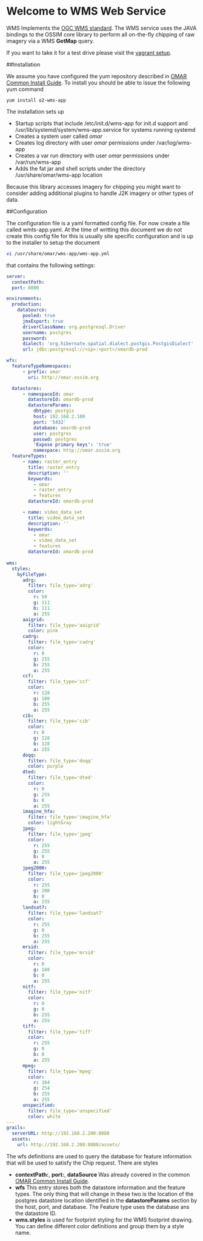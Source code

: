 # Welcome to WMS Web Service
WMS Implements the [OGC WMS standard](http://www.opengeospatial.org/standards/wms).  The WMS service uses the JAVA bindings to the OSSIM core library to perform all on-the-fly chipping of raw imagery via a WMS **GetMap** query.    

If you want to take it for a test drive please visit the [vagrant setup](https://github.com/ossimlabs/ossim-vagrant).

##Installation

We assume you have configured the yum repository described in [OMAR Common Install Guide](common.md).  To install you should be able to issue the following yum command

```yum
yum install o2-wms-app
```
The installation sets up

* Startup scripts that include /etc/init.d/wms-app for init.d support and /usr/lib/systemd/system/wms-app.service for systems running systemd
* Creates a system user called *omar*
* Creates log directory with user *omar* permissions under /var/log/wms-app
* Creates a var run directory with user *omar* permissions under /var/run/wms-app
* Adds the fat jar and shell scripts under the directory /usr/share/omar/wms-app location

Because this library accesses imagery for chipping you might want to consider adding additional plugins to handle J2K imagery or other types of data.  


##Configuration

The configuration file is a yaml formatted config file.   For now create a file called wmts-app.yaml.  At the time of writting this document we do not create this config file for this is usually site specific configuration and is up to the installer to setup the document

```bash
vi /usr/share/omar/wms-app/wms-app.yml
```
 that contains the following settings:

```yaml
server:
  contextPath:
  port: 8080

environments:
  production:
    dataSource:
      pooled: true
      jmxExport: true
      driverClassName: org.postgresql.Driver
      username: postgres
      password:
      dialect: 'org.hibernate.spatial.dialect.postgis.PostgisDialect'
      url: jdbc:postgresql://<ip>:<port>/omardb-prod

wfs:
  featureTypeNamespaces:
      - prefix: omar
        uri: http://omar.ossim.org

  datastores:
      - namespaceId: omar
        datastoreId: omardb-prod
        datastoreParams:
          dbtype: postgis
          host: 192.168.2.100
          port: '5432'
          database: omardb-prod
          user: postgres
          passwd: postgres
          'Expose primary keys': 'true'
          namespace: http://omar.ossim.org
  featureTypes:
      - name: raster_entry
        title: raster_entry
        description: ''
        keywords:
          - omar
          - raster_entry
          - features
        datastoreId: omardb-prod

      - name: video_data_set
        title: video_data_set
        description: ''
        keywords:
          - omar
          - video_data_set
          - features
        datastoreId: omardb-prod
        
wms:
  styles:
    byFileType:
      adrg:
        filter: file_type='adrg'
        color:
          r: 50
          g: 111
          b: 111
          a: 255
      aaigrid:
        filter: file_type='aaigrid'
        color: pink
      cadrg:
        filter: file_type='cadrg'
        color:
          r: 0
          g: 255
          b: 255
          a: 255
      ccf:
        filter: file_type='ccf'
        color:
          r: 128
          g: 100
          b: 255
          a: 255
      cib:
        filter: file_type='cib'
        color:
          r: 0
          g: 128
          b: 128
          a: 255
      doqq:
        filter: file_type='doqq'
        color: purple
      dted:
        filter: file_type='dted'
        color:
          r: 0
          g: 255
          b: 0
          a: 255
      imagine_hfa:
        filter: file_type='imagine_hfa'
        color: lightGray
      jpeg:
        filter: file_type='jpeg'
        color:
          r: 255
          g: 255
          b: 0
          a: 255
      jpeg2000:
        filter: file_type='jpeg2000'
        color:
          r: 255
          g: 200
          b: 0
          a: 255
      landsat7:
        filter: file_type='landsat7'
        color:
          r: 255
          g: 0
          b: 255
          a: 255
      mrsid:
        filter: file_type='mrsid'
        color:
          r: 0
          g: 188
          b: 0
          a: 255
      nitf:
        filter: file_type='nitf'
        color:
          r: 0
          g: 0
          b: 255
          a: 255
      tiff:
        filter: file_type='tiff'
        color:
          r: 255
          g: 0
          b: 0
          a: 255
      mpeg:
        filter: file_type='mpeg'
        color:
          r: 164
          g: 254
          b: 255
          a: 255
      unspecified:
        filter: file_type='unspecified'
        color: white
---
grails:
  serverURL: http://192.168.2.200:8080
  assets:
    url: http://192.168.2.200:8080/assets/
```
The wfs definitions are used to query the database for feature information that will be used to satisfy the Chip request.  There are styles

* **contextPath:**, **port:**, **dataSource** Was already covered in the common [OMAR Common Install Guide](common.md).
* **wfs** This entry stores both the datastore information and the feature types.  The only thing that will change in these two is the location of the postgres datastore location identified in the **datastoreParams** section by the host, port, and database.  The Feature type uses the database ans the datastore ID.
* **wms.styles** is used for footprint styling for the WMS footprint drawing.  You can define different color definitions and group them by a style name.   
